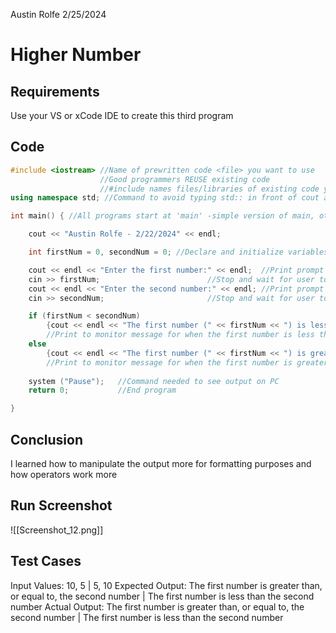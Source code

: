 Austin Rolfe
2/25/2024

# Higher Number
## Requirements
Use your VS or xCode IDE to create this third program
## Code
```cpp title: Higher Number
#include <iostream> //Name of prewritten code <file> you want to use
                    //Good programmers REUSE existing code
                    //#include names files/libraries of existing code you want to reuse
using namespace std; //Command to avoid typing std:: in front of cout and endl commands

int main() { //All programs start at 'main' -simple version of main, others possible

    cout << "Austin Rolfe - 2/22/2024" << endl;

    int firstNum = 0, secondNum = 0; //Declare and initialize variables

    cout << endl << "Enter the first number:" << endl;  //Print prompt for the first number
    cin >> firstNum;                        //Stop and wait for user to enter the first number
    cout << endl << "Enter the second number:" << endl; //Print prompt for the second number
    cin >> secondNum;                       //Stop and wait for user to enter the second number

    if (firstNum < secondNum) 
        {cout << endl << "The first number (" << firstNum << ") is less than the second number (" << secondNum << ")." << endl;}
        //Print to monitor message for when the first number is less than the second number
    else
        {cout << endl << "The first number (" << firstNum << ") is greater than, or equal to, the second number (" << secondNum << ")." << endl << endl;}
        //Print to monitor message for when the first number is greater than, or equal to, the second number
    
    system ("Pause");   //Command needed to see output on PC
    return 0;           //End program

}
```
## Conclusion
I learned how to manipulate the output more for formatting purposes and how operators work more
## Run Screenshot
![[Screenshot_12.png]]
## Test Cases
Input Values: 10, 5 | 5, 10
Expected Output: The first number is greater than, or equal to, the second number | The first number is less than the second number
Actual Output: The first number is greater than, or equal to, the second number | The first number is less than the second number